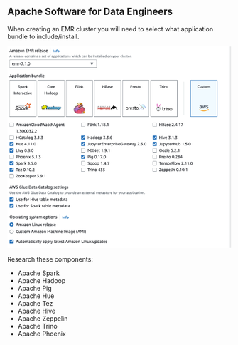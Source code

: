 ## Apache Software for Data Engineers 



When creating an EMR cluster you will need to select what application bundle to include/install. 

![image-20240719135132712](images/image-20240719135132712.png)

Research these components:

* Apache Spark
* Apache Hadoop
* Apache Pig
* Apache Hue
* Apache Tez
* Apache Hive
* Apache Zeppelin
* Apache Trino
* Apache Phoenix



